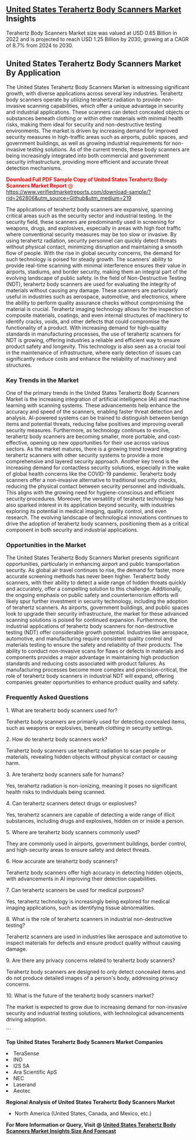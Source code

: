 <h2><a href="https://www.verifiedmarketreports.com/download-sample/?rid=262806&amp;utm_source=Github&amp;utm_medium=219" target="_blank">United States Terahertz Body Scanners Market</a> Insights</h2><p>Terahertz Body Scanners Market size was valued at USD 0.65 Billion in 2022 and is projected to reach USD 1.25 Billion by 2030, growing at a CAGR of 8.7% from 2024 to 2030.</p><p> <h2>United States Terahertz Body Scanners Market By Application</h2> <p>The United States Terahertz Body Scanners Market is witnessing significant growth, with diverse applications across several key industries. Terahertz body scanners operate by utilizing terahertz radiation to provide non-invasive scanning capabilities, which offer a unique advantage in security and industrial applications. These scanners can detect concealed objects or substances beneath clothing or within other materials with minimal health risks, making them ideal for security and non-destructive testing environments. The market is driven by increasing demand for improved security measures in high-traffic areas such as airports, public spaces, and government buildings, as well as growing industrial requirements for non-invasive testing solutions. As of the current trends, these body scanners are being increasingly integrated into both commercial and government security infrastructure, providing more efficient and accurate threat detection mechanisms. <p><span class=""><span style="color: #ff0000;"><strong>Download Full PDF Sample Copy of United States Terahertz Body Scanners Market Report</strong> @ </span><a href="https://www.verifiedmarketreports.com/download-sample/?rid=262806&amp;utm_source=Github&amp;utm_medium=219" target="_blank">https://www.verifiedmarketreports.com/download-sample/?rid=262806&amp;utm_source=Github&amp;utm_medium=219</a></span></p> The applications of terahertz body scanners are expansive, spanning critical areas such as the security sector and industrial testing. In the security field, these scanners are predominantly used in screening for weapons, drugs, and explosives, especially in areas with high foot traffic where conventional security measures may be too slow or invasive. By using terahertz radiation, security personnel can quickly detect threats without physical contact, minimizing disruption and maintaining a smooth flow of people. With the rise in global security concerns, the demand for such technology is poised for steady growth. The scanners' ability to provide real-time scanning with minimal interference ensures their value in airports, stadiums, and border security, making them an integral part of the evolving landscape of public safety. In the field of Non-Destructive Testing (NDT), terahertz body scanners are used for evaluating the integrity of materials without causing any damage. These scanners are particularly useful in industries such as aerospace, automotive, and electronics, where the ability to perform quality assurance checks without compromising the material is crucial. Terahertz imaging technology allows for the inspection of composite materials, coatings, and even internal structures of machinery to identify cracks, voids, and other defects that could compromise the functionality of a product. With increasing demand for high-quality standards in manufacturing processes, the use of terahertz scanners for NDT is growing, offering industries a reliable and efficient way to ensure product safety and longevity. This technology is also seen as a crucial tool in the maintenance of infrastructure, where early detection of issues can significantly reduce costs and enhance the reliability of machinery and structures. <h3>Key Trends in the Market</h3> <p>One of the primary trends in the United States Terahertz Body Scanners Market is the increasing integration of artificial intelligence (AI) and machine learning with scanning systems. These advancements help enhance the accuracy and speed of the scanners, enabling faster threat detection and analysis. AI-powered systems can be trained to distinguish between benign items and potential threats, reducing false positives and improving overall security measures. Furthermore, as technology continues to evolve, terahertz body scanners are becoming smaller, more portable, and cost-effective, opening up new opportunities for their use across various sectors. As the market matures, there is a growing trend toward integrating terahertz scanners with other security systems to provide a more comprehensive and layered security approach. Another key trend is the increasing demand for contactless security solutions, especially in the wake of global health concerns like the COVID-19 pandemic. Terahertz body scanners offer a non-invasive alternative to traditional security checks, reducing the physical contact between security personnel and individuals. This aligns with the growing need for hygiene-conscious and efficient security procedures. Moreover, the versatility of terahertz technology has also sparked interest in its application beyond security, with industries exploring its potential in medical imaging, quality control, and even research. The evolving landscape of technological innovations continues to drive the adoption of terahertz body scanners, positioning them as a critical component in both security and industrial applications. <h3>Opportunities in the Market</h3> <p>The United States Terahertz Body Scanners Market presents significant opportunities, particularly in enhancing airport and public transportation security. As global air travel continues to rise, the demand for faster, more accurate screening methods has never been higher. Terahertz body scanners, with their ability to detect a wide range of hidden threats quickly and accurately, offer a compelling solution to this challenge. Additionally, the ongoing emphasis on public safety and counterterrorism efforts will likely spur further investment in security technology, including the adoption of terahertz scanners. As airports, government buildings, and public spaces look to upgrade their security infrastructure, the market for these advanced scanning solutions is poised for continued expansion. Furthermore, the industrial applications of terahertz body scanners for non-destructive testing (NDT) offer considerable growth potential. Industries like aerospace, automotive, and manufacturing require consistent quality control and materials testing to ensure the safety and reliability of their products. The ability to conduct non-invasive scans for flaws or defects in materials and components provides a major advantage in maintaining high production standards and reducing costs associated with product failures. As manufacturing processes become more complex and precision-critical, the role of terahertz body scanners in industrial NDT will expand, offering companies greater opportunities to enhance product quality and safety. <h3>Frequently Asked Questions</h3> <p>1. What are terahertz body scanners used for? </p> <p>Terahertz body scanners are primarily used for detecting concealed items, such as weapons or explosives, beneath clothing in security settings.</p> <p>2. How do terahertz body scanners work? </p> <p>Terahertz body scanners use terahertz radiation to scan people or materials, revealing hidden objects without physical contact or causing harm.</p> <p>3. Are terahertz body scanners safe for humans? </p> <p>Yes, terahertz radiation is non-ionizing, meaning it poses no significant health risks to individuals being scanned.</p> <p>4. Can terahertz scanners detect drugs or explosives? </p> <p>Yes, terahertz scanners are capable of detecting a wide range of illicit substances, including drugs and explosives, hidden on or inside a person.</p> <p>5. Where are terahertz body scanners commonly used? </p> <p>They are commonly used in airports, government buildings, border control, and high-security areas to ensure safety and detect threats.</p> <p>6. How accurate are terahertz body scanners? </p> <p>Terahertz body scanners offer high accuracy in detecting hidden objects, with advancements in AI improving their detection capabilities.</p> <p>7. Can terahertz scanners be used for medical purposes? </p> <p>Yes, terahertz technology is increasingly being explored for medical imaging applications, such as identifying tissue abnormalities.</p> <p>8. What is the role of terahertz scanners in industrial non-destructive testing? </p> <p>Terahertz scanners are used in industries like aerospace and automotive to inspect materials for defects and ensure product quality without causing damage.</p> <p>9. Are there any privacy concerns related to terahertz body scanners? </p> <p>Terahertz body scanners are designed to only detect concealed items and do not produce detailed images of a person's body, addressing privacy concerns.</p> <p>10. What is the future of the terahertz body scanners market? </p> <p>The market is expected to grow due to increasing demand for non-invasive security and industrial testing solutions, with technological advancements driving adoption.</p> ```</p><p><strong>Top United States Terahertz Body Scanners Market Companies</strong></p><div data-test-id=""><p><li>TeraSense</li><li> INO</li><li> I2S SA</li><li> Ara Scientific ApS</li><li> NEC</li><li> Laserand</li><li> Aeotec</li></p><div><strong>Regional Analysis of&nbsp;United States Terahertz Body Scanners Market</strong></div><ul><li dir="ltr"><p dir="ltr">North America&nbsp;(United States, Canada, and Mexico, etc.)</p></li></ul><p><strong>For More Information or Query, Visit @&nbsp;</strong><strong><a href="https://www.verifiedmarketreports.com/product/terahertz-body-scanners-market/?utm_source=Github&amp;utm_medium=219" target="_blank">United States Terahertz Body Scanners Market Insights Size And Forecast</a></strong></p></div>
